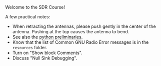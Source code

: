 Welcome to the SDR Course!

A few practical notes:

- When retracting the antennas, please push gently in the center of the antenna. Pushing at the top causes the antenna to bend.
- See also the [python preliminaries](https://github.com/python-can-define-radio/python-course/blob/main/classroom_activities/ex_0_preliminaries.md).
- Know that the list of Common GNU Radio Error messages is in the `resources` folder.
- Turn on "Show block Comments".
- Discuss "Null Sink Debugging".
